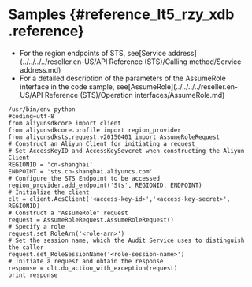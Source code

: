 # Samples {#reference_lt5_rzy_xdb .reference}

-   For the region endpoints of STS, see[Service address](../../../../reseller.en-US/API Reference (STS)/Calling method/Service address.md)
-   For a detailed description of the parameters of the AssumeRole interface in the code sample, see[AssumeRole](../../../../reseller.en-US/API Reference (STS)/Operation interfaces/AssumeRole.md)

```
/usr/bin/env python
#coding=utf-8
from aliyunsdkcore import client
from aliyunsdkcore.profile import region_provider
from aliyunsdksts.request.v20150401 import AssumeRoleRequest
# Construct an Aliyun Client for initiating a request
# Set AccessKeyID and AccessKeySevcret when constructing the Aliyun Client
REGIONID = 'cn-shanghai'
ENDPOINT = 'sts.cn-shanghai.aliyuncs.com'
# Configure the STS Endpoint to be accessed
region_provider.add_endpoint('Sts', REGIONID, ENDPOINT)
# Initialize the client
clt = client.AcsClient('<access-key-id>','<access-key-secret>', REGIONID)
# Construct a "AssumeRole" request
request = AssumeRoleRequest.AssumeRoleRequest()
# Specify a role
request.set_RoleArn('<role-arn>')
# Set the session name, which the Audit Service uses to distinguish the caller
request.set_RoleSessionName('<role-session-name>')
# Initiate a request and obtain the response
response = clt.do_action_with_exception(request)
print response
```

